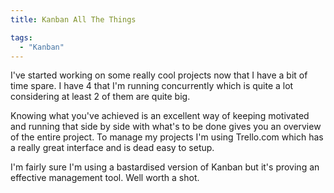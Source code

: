 ```yaml
---
title: Kanban All The Things

tags:
  - "Kanban"
---
```

I've started working on some really cool projects now that I have a bit of time spare. I have 4 that I'm running concurrently which is quite a lot considering at least 2 of them are quite big.

Knowing what you've achieved is an excellent way of keeping motivated and running that side by side with what's to be done gives you an overview of the entire project. To manage my projects I'm using Trello.com which has a really great interface and is dead easy to setup.

I'm fairly sure I'm using a bastardised version of Kanban but it's proving an effective management tool. Well worth a shot.
